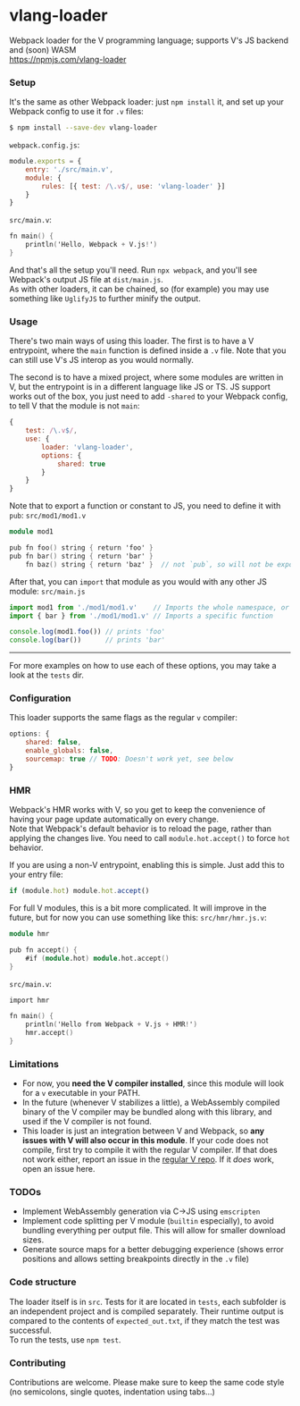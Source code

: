 # vlang-loader
Webpack loader for the V programming language; supports V's JS backend and (soon) WASM  
https://npmjs.com/vlang-loader


### Setup
It's the same as other Webpack loader: just `npm install` it, and set up your Webpack config to use it for `.v` files:

```sh
$ npm install --save-dev vlang-loader
```

`webpack.config.js`:
```js
module.exports = {
    entry: './src/main.v',
    module: {
        rules: [{ test: /\.v$/, use: 'vlang-loader' }]
    }
}
```

`src/main.v`:
```v
fn main() {
    println('Hello, Webpack + V.js!')
}
```

And that's all the setup you'll need. Run `npx webpack`, and you'll see Webpack's output JS file at `dist/main.js`.  
As with other loaders, it can be chained, so (for example) you may use something like `UglifyJS` to further minify the output.


### Usage
There's two main ways of using this loader. The first is to have a V entrypoint, where the `main` function is defined inside a `.v` file.
Note that you can still use V's JS interop as you would normally.

The second is to have a mixed project, where some modules are written in V, but the entrypoint is in a different language like JS or TS.
JS support works out of the box, you just need to add `-shared` to your Webpack config, to tell V that the module is not `main`:
```js
{
    test: /\.v$/,
    use: {
        loader: 'vlang-loader',
        options: {
            shared: true
        }
    }
}
```

Note that to export a function or constant to JS, you need to define it with `pub`:
`src/mod1/mod1.v`
```v
module mod1

pub fn foo() string { return 'foo' }
pub fn bar() string { return 'bar' }
    fn baz() string { return 'baz' }  // not `pub`, so will not be exported
```

After that, you can `import` that module as you would with any other JS module:
`src/main.js`
```js
import mod1 from './mod1/mod1.v'    // Imports the whole namespace, or
import { bar } from './mod1/mod1.v' // Imports a specific function

console.log(mod1.foo()) // prints 'foo'
console.log(bar())      // prints 'bar'
```

<!-- Finish writing

Getting TypeScript to work is more difficult, as you need to define the types for the modules's exports manually, and get TypeScript to load `.v` files.  
There's a full, working example [here](tests/mixed_ts_vjs/simple/), but the basic idea is the following:
`src/mod1/mod1.v`
```v
module mod1

pub fn foo() string { return 'foo' }
pub fn bar(s string) { return s }
    fn baz(i int) string { return 'baz' }  // not `pub`, so will not be exported
```

`src/mod1/mod1.d.ts`
```ts
declare module 'mod1/mod1.v' {
	const exports: {
        foo: () => string,
        bar: (s: string) => void,
        baz: (i: number) => string
	}

	export = exports
}
```

`src/main.ts`
```ts
import mod1 from './mod1/mod1.v'    // Imports the whole namespace, or
import { bar } from './mod1/mod1.v' // Imports a specific function

console.log(mod1.foo()) // prints 'foo'
console.log(bar())      // prints 'bar'
```

-->

***

For more examples on how to use each of these options, you may take a look at the `tests` dir.


### Configuration
This loader supports the same flags as the regular `v` compiler:
```js
options: {
    shared: false,
    enable_globals: false,
    sourcemap: true // TODO: Doesn't work yet, see below
}
```


### HMR
Webpack's HMR works with V, so you get to keep the convenience of having your page update automatically on every change.  
Note that Webpack's default behavior is to reload the page, rather than applying the changes live. You need to call `module.hot.accept()` to force `hot` behavior.

If you are using a non-V entrypoint, enabling this is simple. Just add this to your entry file:
```js
if (module.hot) module.hot.accept()
```

For full V modules, this is a bit more complicated. It will improve in the future, but for now you can use something like this:
`src/hmr/hmr.js.v`:
```v
module hmr

pub fn accept() {
    #if (module.hot) module.hot.accept()
}
```

`src/main.v`:
```v
import hmr

fn main() {
    println('Hello from Webpack + V.js + HMR!')
    hmr.accept()
}
```


### Limitations
 - For now, you **need the V compiler installed**, since this module will look for a `v` executable in your PATH.
 - In the future (whenever V stabilizes a little), a WebAssembly compiled binary of the V compiler may be bundled along with this library, and used if the V compiler is not found.
 - This loader is just an integration between V and Webpack, so **any issues with V will also occur in this module**. If your code does not compile, first try to compile it with the regular V compiler. If that does not work either, report an issue in the [regular V repo](https://github.com/vlang/v). If it *does* work, open an issue here.


### TODOs
 - Implement WebAssembly generation via C->JS using `emscripten`
 - Implement code splitting per V module (`builtin` especially), to avoid bundling everything per output file. This will allow for smaller download sizes.
 - Generate source maps for a better debugging experience (shows error positions and allows setting breakpoints directly in the `.v` file)


### Code structure
The loader itself is in `src`. Tests for it are located in `tests`, each subfolder is an independent project and is compiled separately. Their runtime output is compared to the contents of `expected_out.txt`, if they match the test was successful.  
To run the tests, use `npm test`.


### Contributing
Contributions are welcome. Please make sure to keep the same code style (no semicolons, single quotes, indentation using tabs...)

